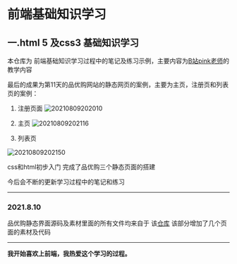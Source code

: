 # 前端基础知识学习

## 一.html 5 及css3 基础知识学习

本仓库为 前端基础知识学习过程中的笔记及练习示例，主要内容为[B站pink老师](https://www.bilibili.com/video/BV14J4114768)的教学内容

最后的成果为第11天的品优购网站的静态网页的案例，主要为主页，注册页和列表页的案例：
1. 注册页面
![20210809202010](https://xd-imgsubmit.oss-cn-beijing.aliyuncs.com/images/20210809202010.png)

2. 主页
![20210809202116](https://xd-imgsubmit.oss-cn-beijing.aliyuncs.com/images/20210809202116.png)
3. 列表页

![20210809202150](https://xd-imgsubmit.oss-cn-beijing.aliyuncs.com/images/20210809202150.png)

css和html初步入门
完成了品优购三个静态页面的搭建


今后会不断的更新学习过程中的笔记和练习

-----------------------------------------------------------------------------------------------------------------------------------------------

### 2021.8.10
品优购静态界面源码及素材里面的所有文件均来自于 该[仓库](https://gitee.com/xiaoqiang001/pinyougoujingtaiyemian)
该部分增加了几个页面的素材及代码

-----------------------------------------------------------------------------------------------------------------------------------------------
**我开始喜欢上前端，我热爱这个学习的过程。**

